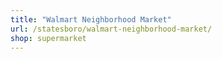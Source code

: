 ```yaml
---
title: "Walmart Neighborhood Market"
url: /statesboro/walmart-neighborhood-market/
shop: supermarket
---
```

